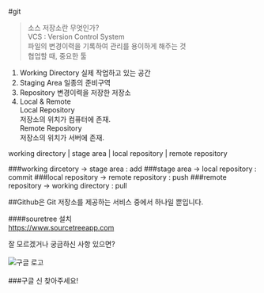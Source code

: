 #git<br>
> 소스 저장소란 무엇인가?<br>
> VCS : Version Control System<br>
> 파일의 변경이력을 기록하여 관리를 용이하게 해주는 것<br>
> 협업할 때, 중요한 툴<br>

1. Working Directory
실제 작업하고 있는 공간
2. Staging Area
일종의 준비구역
3. Repository
변경이력을 저장한 저장소
4. Local & Remote<br>
Local Repository<br>
저장소의 위치가 컴퓨터에 존재.<br>
Remote Repository<br>
저장소의 위치가 서버에 존재.<br>

working directory | stage area | local repository | remote repository

###working dircetory -> stage area : add
###stage area -> local repository : commit
###local repository -> remote repository : push
###remote repository -> working directory : pull

##Github은 Git 저장소를 제공하는 서비스 중에서 하나일 뿐입니다.

####souretree 설치<br>
<https://www.sourcetreeapp.com>

잘 모르겠거나 궁금하신 사항 있으면?<br><br>
![구글 로고](http://www.google.co.kr/images/srpr/logo11w.png)<br>
<br>
###구글 신 찾아주세요!

